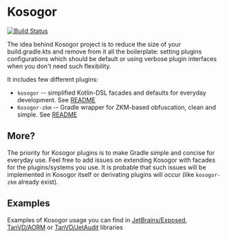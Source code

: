 # Kosogor

[![Build Status](https://travis-ci.org/TanVD/kosogor.svg?branch=master)](https://travis-ci.org/TanVD/kosogor)

The idea behind Kosogor project is to reduce the size  of your build.gradle.kts and remove from it all the boilerplate: 
setting plugins configurations which should be default or using verbose plugin interfaces when you don't need such flexibility.

It includes few different plugins:
* `kosogor` -- simplified Kotlin-DSL facades and defaults for everyday development. See [README](https://github.com/TanVD/kosogor/blob/master/kosogor/README.md)
* `Kosogor-zkm` -- Gradle wrapper for ZKM-based obfuscation, clean and simple.  See [README](https://github.com/TanVD/kosogor/blob/master/kosogor-zkm/README.md)

## More?

The priority for Kosogor plugins is to make Gradle simple and concise for everyday use. Feel free to add issues on extending
Kosogor with facades for the plugins/systems you use. It is probable that such issues will be implemented in Kosogor itself
or derivating plugins will occur (like `kosogor-zkm` already exist).

## Examples

Examples of Kosogor usage you can find in [JetBrains/Exposed](https://github.com/Jetbrains/Exposed), [TanVD/AORM](https://github.com/TanVD/AORM) or [TanVD/JetAudit](https://github.com/TanVD/JetAudit) libraries
